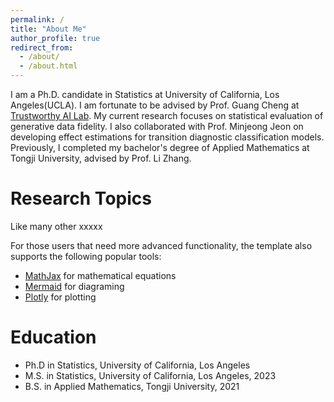 ```yaml
---
permalink: /
title: "About Me"
author_profile: true
redirect_from: 
  - /about/
  - /about.html
---
```


I am a Ph.D. candidate in Statistics at University of California, Los Angeles(UCLA). I am fortunate to be advised by Prof. Guang Cheng at [Trustworthy AI Lab]([https://www.mathjax.org/](https://faculty.stat.ucla.edu/guangcheng/index.html)). My current research focuses on statistical evaluation of generative data fidelity. I also collaborated with Prof. Minjeong Jeon on developing effect estimations for transition diagnostic classification models. Previously, I completed my bachelor's degree of Applied Mathematics at Tongji University, advised by Prof. Li Zhang.


Research Topics
======
Like many other xxxxx

For those users that need more advanced functionality, the template also supports the following popular tools:
- [MathJax](https://www.mathjax.org/) for mathematical equations
- [Mermaid](https://mermaid.js.org/) for diagraming
- [Plotly](https://plotly.com/javascript/) for plotting


Education
======
* Ph.D in Statistics, University of California, Los Angeles
* M.S. in Statistics, University of California, Los Angeles, 2023
* B.S. in Applied Mathematics, Tongji University, 2021

